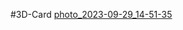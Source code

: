 #3D-Card [photo_2023-09-29_14-51-35](https://github.com/OzodAkromov/3D-Card/assets/137168618/e85a60fc-3f1c-41ae-aae5-8b3dc4912379)
